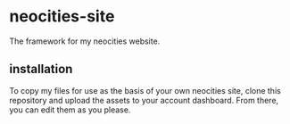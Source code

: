 # neocities-site
The framework for my neocities website.

## installation
To copy my files for use as the basis of your own neocities site, clone this repository and upload the assets to your account dashboard. From there, you can edit them as you please.
